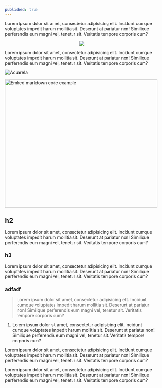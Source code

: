```yaml
---
published: true
---
```

Lorem ipsum dolor sit amet, consectetur adipisicing elit. Incidunt cumque voluptates impedit harum mollitia sit. Deserunt at pariatur non! Similique perferendis eum magni vel, tenetur sit. Veritatis tempore corporis cum?

<p align="center">
  <img src="http://rafacomino.tk/images/proyectos/africa-thumb.jpg"/>
</p>

Lorem ipsum dolor sit amet, consectetur adipisicing elit. Incidunt cumque voluptates impedit harum mollitia sit. Deserunt at pariatur non! Similique perferendis eum magni vel, tenetur sit. Veritatis tempore corporis cum?

<!--more-->

![Acuarela](http://rafacomino.tk/images/proyectos/africa-thumb.jpg)

<a data-flickr-embed="true"  href="https://www.flickr.com/photos/elpadawan/6486130985" title="Embed markdown code example"><img src="https://c2.staticflickr.com/8/7020/6486130985_368e58acc7.jpg" width="500" height="420" alt="Embed markdown code example"></a><script async src="//embedr.flickr.com/assets/client-code.js" charset="utf-8"></script>

## h2
Lorem ipsum dolor sit amet, consectetur adipisicing elit. Incidunt cumque voluptates impedit harum mollitia sit. Deserunt at pariatur non! Similique perferendis eum magni vel, tenetur sit. Veritatis tempore corporis cum?

### h3
Lorem ipsum dolor sit amet, consectetur adipisicing elit. Incidunt cumque voluptates impedit harum mollitia sit. Deserunt at pariatur non! Similique perferendis eum magni vel, tenetur sit. Veritatis tempore corporis cum?

### adfadf

> Lorem ipsum dolor sit amet, consectetur adipisicing elit. Incidunt cumque voluptates impedit harum mollitia sit. Deserunt at pariatur non! Similique perferendis eum magni vel, tenetur sit. Veritatis tempore corporis cum?

1. Lorem ipsum dolor sit amet, consectetur adipisicing elit. Incidunt cumque voluptates impedit harum mollitia sit. Deserunt at pariatur non! Similique perferendis eum magni vel, tenetur sit. Veritatis tempore corporis cum?

Lorem ipsum dolor sit amet, consectetur adipisicing elit. Incidunt cumque voluptates impedit harum mollitia sit. Deserunt at pariatur non! Similique perferendis eum magni vel, tenetur sit. Veritatis tempore corporis cum?

Lorem ipsum dolor sit amet, consectetur adipisicing elit. Incidunt cumque voluptates impedit harum mollitia sit. Deserunt at pariatur non! Similique perferendis eum magni vel, tenetur sit. Veritatis tempore corporis cum?
